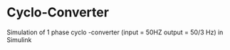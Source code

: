 # Cyclo-Converter
Simulation of 1 phase  cyclo -converter (input =  50HZ output = 50/3 Hz) in Simulink
